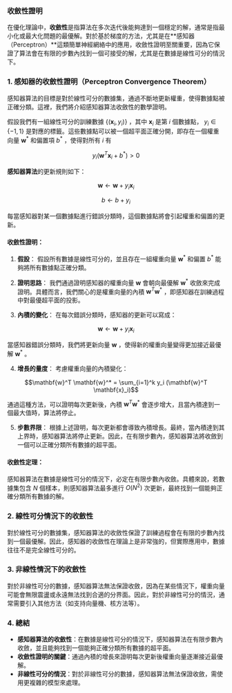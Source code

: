 ### 收斂性證明

在優化理論中，**收斂性**是指算法在多次迭代後能夠達到一個穩定的解，通常是指最小化或最大化問題的最優解。對於基於梯度的方法，尤其是在**感知器（Perceptron）**這類簡單神經網絡中的應用，收斂性證明至關重要，因為它保證了算法會在有限的步數內找到一個可接受的解，尤其是在數據是線性可分的情況下。

### 1. **感知器的收斂性證明（Perceptron Convergence Theorem）**

感知器算法的目標是對於線性可分的數據集，通過不斷地更新權重，使得數據點被正確分類。這裡，我們將介紹感知器算法收斂性的數學證明。

假設我們有一組線性可分的訓練數據  $`\{ (\mathbf{x}_i, y_i) \}`$ ，其中  $`\mathbf{x}_i`$  是第  $`i`$  個數據點， $`y_i \in \{-1, 1\}`$  是對應的標籤。這些數據點可以被一個超平面正確分開，即存在一個權重向量  $`\mathbf{w}^*`$  和偏置項  $`b^*`$ ，使得對所有  $`i`$  有


$$y_i (\mathbf{w}^T \mathbf{x}_i + b^*) > 0$$


**感知器算法**的更新規則如下：


$$\mathbf{w} \leftarrow \mathbf{w} + y_i \mathbf{x}_i$$


$$b \leftarrow b + y_i$$


每當感知器對某一個數據點進行錯誤分類時，這個數據點將會引起權重和偏置的更新。

#### 收斂性證明：
1. **假設**：
   假設所有數據是線性可分的，並且存在一組權重向量  $`\mathbf{w}^*`$  和偏置  $`b^*`$  能夠將所有數據點正確分類。

2. **證明思路**：
   我們通過證明感知器的權重向量  $`\mathbf{w}`$  會朝向最優解  $`\mathbf{w}^*`$  收斂來完成證明。具體而言，我們關心的是權重向量的內積  $`\mathbf{w}^T \mathbf{w}^*`$ ，即感知器在訓練過程中對最優超平面的投影。

3. **內積的變化**：
   在每次錯誤分類時，感知器的更新可以寫成：
   
   
$$\mathbf{w} \leftarrow \mathbf{w} + y_i \mathbf{x}_i$$

   
   當感知器錯誤分類時，我們將更新向量  $`\mathbf{w}`$ ，使得新的權重向量變得更加接近最優解  $`\mathbf{w}^*`$ 。

4. **增長的量度**：
   考慮權重向量的內積變化：
   
   
$$\mathbf{w}^T \mathbf{w}^* = \sum_{i=1}^k y_i (\mathbf{w}^T \mathbf{x}_i)$$

   
   通過這種方法，可以證明每次更新後，內積  $`\mathbf{w}^T \mathbf{w}^*`$  會逐步增大，且當內積達到一個最大值時，算法將停止。

5. **步數界限**：
   根據上述證明，每次更新都會導致內積增長。最終，當內積達到其上界時，感知器算法將停止更新。因此，在有限步數內，感知器算法將收斂到一個可以正確分類所有數據的超平面。

#### 收斂性定理：
感知器算法在數據是線性可分的情況下，必定在有限步數內收斂。具體來說，若數據集包含  $`N`$  個樣本，則感知器算法最多進行  $`O(N^2)`$  次更新，最終找到一個能夠正確分類所有數據的解。

### 2. **線性可分情況下的收斂性**
對於線性可分的數據集，感知器算法的收斂性保證了訓練過程會在有限的步數內找到一個最優解。因此，感知器的收斂性在理論上是非常強的，但實際應用中，數據往往不是完全線性可分的。

### 3. **非線性情況下的收斂性**
對於非線性可分的數據，感知器算法無法保證收斂，因為在某些情況下，權重向量可能會無限震盪或永遠無法找到合適的分界面。因此，對於非線性可分的情況，通常需要引入其他方法（如支持向量機、核方法等）。

### 4. **總結**
- **感知器算法的收斂性**：在數據是線性可分的情況下，感知器算法在有限步數內收斂，並且能夠找到一個能夠正確分類所有數據的超平面。
- **收斂性證明的關鍵**：通過內積的增長來證明每次更新後權重向量逐漸接近最優解。
- **非線性可分的情況**：對於非線性可分的數據，感知器算法無法保證收斂，需使用更複雜的模型來處理。